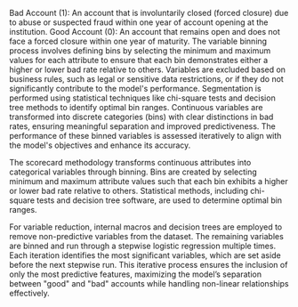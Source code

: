 Bad Account (1): An account that is involuntarily closed (forced closure) due to abuse or suspected fraud within one year of account opening at the institution.
Good Account (0): An account that remains open and does not face a forced closure within one year of maturity.
The variable binning process involves defining bins by selecting the minimum and maximum values for each attribute to ensure that each bin demonstrates either a higher or lower bad rate relative to others. Variables are excluded based on business rules, such as legal or sensitive data restrictions, or if they do not significantly contribute to the model's performance. Segmentation is performed using statistical techniques like chi-square tests and decision tree methods to identify optimal bin ranges. Continuous variables are transformed into discrete categories (bins) with clear distinctions in bad rates, ensuring meaningful separation and improved predictiveness. The performance of these binned variables is assessed iteratively to align with the model's objectives and enhance its accuracy.



The scorecard methodology transforms continuous attributes into categorical variables through binning. Bins are created by selecting minimum and maximum attribute values such that each bin exhibits a higher or lower bad rate relative to others. Statistical methods, including chi-square tests and decision tree software, are used to determine optimal bin ranges.

For variable reduction, internal macros and decision trees are employed to remove non-predictive variables from the dataset. The remaining variables are binned and run through a stepwise logistic regression multiple times. Each iteration identifies the most significant variables, which are set aside before the next stepwise run. This iterative process ensures the inclusion of only the most predictive features, maximizing the model’s separation between "good" and "bad" accounts while handling non-linear relationships effectively.
